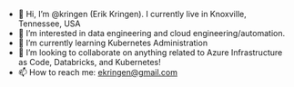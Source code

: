 - 👋 Hi, I’m @kringen (Erik Kringen).  I currently live in Knoxville, Tennessee, USA
- 👀 I’m interested in data engineering and cloud engineering/automation.
- 🌱 I’m currently learning Kubernetes Administration
- 💞️ I’m looking to collaborate on anything related to Azure Infrastructure as Code, Databricks, and Kubernetes! 
- 📫 How to reach me: ekringen@gmail.com

<!---
kringen/kringen is a ✨ special ✨ repository because its `README.md` (this file) appears on your GitHub profile.
You can click the Preview link to take a look at your changes.
--->
